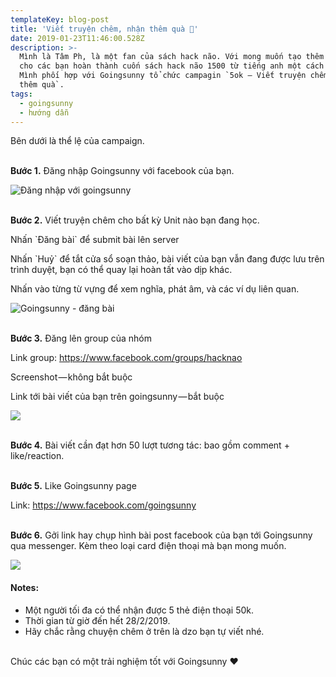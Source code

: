 ```yaml
---
templateKey: blog-post
title: 'Viết truyện chêm, nhận thêm quà 🍍'
date: 2019-01-23T11:46:00.528Z
description: >-
  Mình là Tâm Ph, là một fan của sách hack não. Với mong muốn tạo thêm động lực
  cho các bạn hoàn thành cuốn sách hack não 1500 từ tiếng anh một cách trọn vẹn.
  Mình phối hợp với Goingsunny tổ chức campagin `5ok — Viết truyện chêm, nhận
  thêm quà`.
tags:
  - goingsunny
  - hướng dẫn
---
```

Bên dưới là thể lệ của campaign.

\
**Bước 1.** Đăng nhập Goingsunny với facebook của bạn.

![Đăng nhập với goingsunny](/img/screen-shot-2019-01-07-at-9.22.35-pm.png "Đăng nhập với goingsunny")

\
**Bước 2.** Viết truyện chêm cho bất kỳ Unit nào bạn đang học.

Nhấn \`Đăng bài\` để submit bài lên server

Nhấn \`Huỷ\` để tắt cửa sổ soạn thảo, bài viết của bạn vẫn đang được lưu trên trình duyệt, bạn có thể quay lại hoàn tất vào dịp khác.

Nhấn vào từng từ vựng để xem nghĩa, phát âm, và các ví dụ liên quan.

![Goingsunny - đăng bài](/img/screen-shot-2019-01-07-at-9.26.55-pm.png "Goingsunny - đăng bài")

\
**Bước 3.** Đăng lên group của nhóm

Link group: <https://www.facebook.com/groups/hacknao>

Screenshot — không bắt buộc

Link tới bài viết của bạn trên goingsunny — bắt buộc

![](/img/screen-shot-2019-01-07-at-9.33.29-pm.png)

\
**Bước 4.** Bài viết cần đạt hơn 50 lượt tương tác: bao gồm comment + like/reaction.

\
**Bước 5.** Like Goingsunny page

Link: <https://www.facebook.com/goingsunny>

\
**Bước 6.** Gởi link hay chụp hình bài post facebook của bạn tới Goingsunny qua messenger. Kèm theo loại card điện thoại mà bạn mong muốn.

![](/img/screen-shot-2019-01-07-at-9.38.12-pm.png)


#### Notes:

* Một người tối đa có thể nhận được 5 thẻ điện thoại 50k.
* Thời gian từ giờ đến hết 28/2/2019.
* Hãy chắc rằng chuyện chêm ở trên là dzo bạn tự viết nhé.

\
Chúc các bạn có một trải nghiệm tốt với Goingsunny ❤
